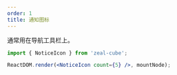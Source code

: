 ```yaml
---
order: 1
title: 通知图标
---
```


通常用在导航工具栏上。  

````jsx
import { NoticeIcon } from 'zeal-cube';

ReactDOM.render(<NoticeIcon count={5} />, mountNode);
````

